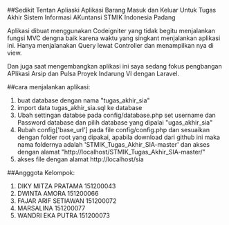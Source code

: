 ##Sedikit Tentan Apliaski
Aplikasi Barang Masuk dan Keluar Untuk Tugas Akhir Sistem Informasi AKuntansi STMIK Indonesia Padang

Aplikasi dibuat menggunakan Codeigniter yang tidak begitu menjalankan fungsi MVC dengna baik karena waktu yang singkant menjalankan aplikasi ini. Hanya menjalanakan Query lewat Controller dan menampilkan nya di view. 

Dan juga saat mengembangkan aplikasi ini saya sedang fokus pengbangan APlikasi Arsip dan Pulsa Proyek Indarung VI dengan Laravel.

##cara menjalankan aplikasi:
1. buat database dengan nama "tugas_akhir_sia"
2. import data tugas_akhir_sia.sql ke database
3. Ubah settingan databse pada config/database.php 
	set username dan Password database dan pilih database yang dipalai "ugas_akhir_sia"
4. Rubah config['base_url'] pada file config/config.php dan sesuaikan dengan folder root yang dipakai, apabila download dari github ini maka nama foldernya adalah 'STMIK_Tugas_Akhir_SIA-master' dan akses dengan alamat "http://localhost/STMIK_Tugas_Akhir_SIA-master/"
4. akses file dengan alamat http://localhost/sia

##Angggota Kelompok:
1. DIKY MITZA PRATAMA	151200043
2. DWINTA AMORA			151200066
3. FAJAR ARIF SETIAWAN	151200072
4. MARSALINA			151200077
5. WANDRI EKA PUTRA		151200073




